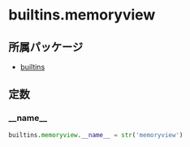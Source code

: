 # builtins.memoryview

## 所属パッケージ
- [builtins](../../module/builtins)

## 定数

### \_\_name\_\_
```python
builtins.memoryview.__name__ = str('memoryview')
```

